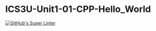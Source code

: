 # ICS3U-Unit1-01-CPP-Hello_World

[![GitHub's Super Linter](https://github.com/Igor-Zhelezniak-1/ICS3U-Unit1-01-CPP-Hello_World/workflows/GitHub's%20Super%20Linter/badge.svg)](https://github.com/Igor-Zhelezniak-1/ICS3U-Unit1-01-CPP-Hello_World/actions)
